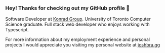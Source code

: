### Hey! Thanks for checking out my GitHub profile 👋

Software Developer at [Konrad Group](https://www.konrad.com/). University of Toronto Computer Science graduate. Full stack web developer who enjoys working with Typescript.

For more information about my employment experience and personal projects I would appreciate you visiting my personal website at [joshbra.gg](https://joshbra.gg/)
